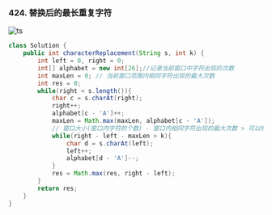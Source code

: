 

### 424. 替换后的最长重复字符
![ts](https://img-blog.csdnimg.cn/82005f501d114337949193cc63fd2536.png?x-oss-process=image/watermark,type_d3F5LXplbmhlaQ,shadow_50,text_Q1NETiBA5bSU5rOi5rOi5ZWK,size_20,color_FFFFFF,t_70,g_se,x_16)
```java
class Solution {
    public int characterReplacement(String s, int k) {
        int left = 0, right = 0;
        int[] alphabet = new int[26];//记录当前窗口中字符出现的次数
        int maxLen = 0; // 当前窗口范围内相同字符出现的最大次数
        int res = 0;
        while(right < s.length()){
            char c = s.charAt(right);
            right++;
            alphabet[c - 'A']++;
            maxLen = Math.max(maxLen, alphabet[c - 'A']);
            // 窗口大小(窗口内字符的个数) - 窗口内相同字符出现的最大次数 > 可以修改的次数
            while(right - left - maxLen > k){
                char d = s.charAt(left);
                left++;
                alphabet[d - 'A']--;
            }
            res = Math.max(res, right - left);
        }
        return res;
    }
}
```
